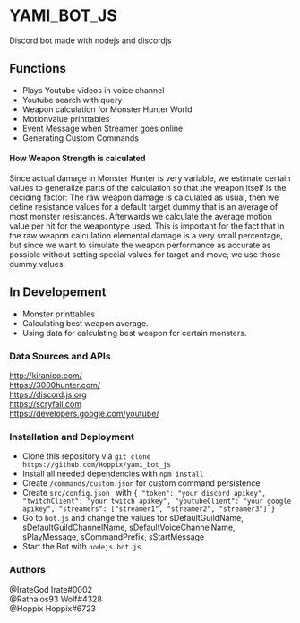 # YAMI_BOT_JS
Discord bot made with nodejs and discordjs

## Functions
- Plays Youtube videos in voice channel
- Youtube search with query
- Weapon calculation for Monster Hunter World
- Motionvalue printtables
- Event Message when Streamer goes online
- Generating Custom Commands

#### How Weapon Strength is calculated
Since actual damage in Monster Hunter is very variable, we estimate certain values to generalize parts of the calculation so that the weapon itself is the deciding factor: The raw weapon damage is calculated as usual, then we define resistance values for a default target dummy that is an average of most monster resistances. Afterwards we calculate the average motion value per hit for the weapontype used. This is important for the fact that in the raw weapon calculation elemental damage is a very small percentage, but since we want to simulate the weapon performance as accurate as possible without setting special values for target and move, we use those dummy values.

## In Developement
- Monster printtables
- Calculating best weapon average.
- Using data for calculating best weapon for certain monsters.

### Data Sources and APIs
http://kiranico.com/ <br/>
https://3000hunter.com/ <br/>
https://discord.js.org <br/>
https://scryfall.com <br/>
https://developers.google.com/youtube/

### Installation and Deployment
- Clone this repository via ```git clone https://github.com/Hoppix/yami_bot_js ```
- Install all needed dependencies with ````npm install ````
- Create ``/commands/custom.json`` for custom command persistence
- Create ``src/config.json `` with
``
{
  "token": "your discord apikey",
  "twitchClient": "your twitch apikey",
  "youtubeClient": "your google apikey",
  "streamers": ["streamer1", "streamer2", "streamer3"]
} 
``
- Go to ``bot.js`` and change the values for sDefaultGuildName, sDefaultGuildChannelName, sDefaultVoiceChannelName, sPlayMessage, sCommandPrefix, sStartMessage
- Start the Bot with ``nodejs bot.js``

### Authors
@IrateGod Irate#0002 <br />
@Rathalos93 Wolf#4328 <br />
@Hoppix Hoppix#6723
